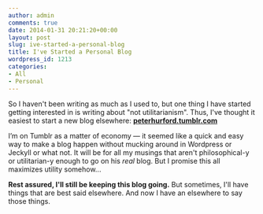 ```yaml
---
author: admin
comments: true
date: 2014-01-31 20:21:20+00:00
layout: post
slug: ive-started-a-personal-blog
title: I've Started a Personal Blog
wordpress_id: 1213
categories:
- All
- Personal
---
```


So I haven't been writing as much as I used to, but one thing I have started getting interested in is writing about "not utilitarianism".  Thus, I've thought it easiest to start a new blog elsewhere: **[peterhurford.tumblr.com](http://peterhurford.tumblr.com)**

I’m on Tumblr as a matter of economy — it seemed like a quick and easy way to make a blog happen without mucking around in Wordpress or Jeckyll or what not.  It will be for all my musings that aren't philosophical-y or utilitarian-y enough to go on his *real* blog. But I promise this all maximizes utility somehow...

**Rest assured, I'll still be keeping this blog going.**  But sometimes, I'll have things that are best said elsewhere.  And now I have an elsewhere to say those things.
